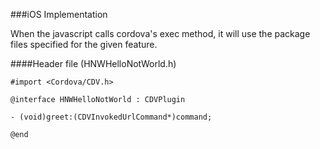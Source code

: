 ###iOS Implementation

When the javascript calls cordova's exec method, it will use the package files specified for the given feature.

####Header file (HNWHelloNotWorld.h)

```
#import <Cordova/CDV.h>

@interface HNWHelloNotWorld : CDVPlugin

- (void)greet:(CDVInvokedUrlCommand*)command;

@end

```